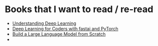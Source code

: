 # Books that I want to read / re-read

- [Understanding Deep Learning](https://udlbook.github.io/udlbook/)
- [Deep Learning for Coders with fastai and PyTorch](https://github.com/fastai/fastbook)
- [Build a Large Language Model from Scratch](https://livebook.manning.com/book/build-a-large-language-model-from-scratch/)
- 